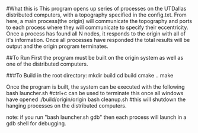 #What this is
This program opens up series of processes on the UTDallas distributed computers, with a topography specified in the config.txt. From here, a main process(the origin) will communicate the topography and ports to each process where they will communicate to specify their eccentricity. Once a process has found all N nodes, it responds to the origin with all of it's information. Once all processes have responded the total results will be output and the origin program terminates.

##To Run
First the program must be built on the origin system as well as one of the distributed computers.

###To Build
in the root directory:
mkdir build
cd build
cmake ..
make

Once the program is built, the system can be executed with the following
bash launcher.sh  #ctrl+c can be used to terminate this once all windows have opened
./build/origin/origin
bash cleanup.sh #this will shutdown the hanging processes on the distributed computers.

note: if you run "bash launcher.sh gdb" then each process will launch in a gdb shell for debugging.